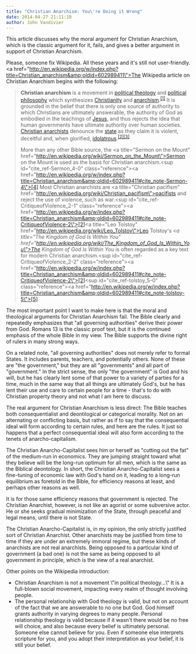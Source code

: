 ```yaml
---
title: "Christian Anarchism: You\'re Doing it Wrong"
date: 2014-04-27 21:11:19
author: John Vandivier
---
```




This article discusses why the moral argument for Christian Anarchism, which is the classic argument for it, fails, and gives a better argument in support of Christian Anarchism.

Please, someone fix Wikipedia. All these years and it's still not user-friendly. <a href=\"http://en.wikipedia.org/w/index.php?title=Christian_anarchism&amp;oldid=602989411\">The Wikipedia article on Christian Anarchism</a> begins with the following:
<blockquote><b>Christian anarchism</b> is a movement in <a title=\"Political theology\" href=\"http://en.wikipedia.org/wiki/Political_theology\">political theology</a> and <a title=\"Political philosophy\" href=\"http://en.wikipedia.org/wiki/Political_philosophy\">political philosophy</a> which synthesizes <a title=\"Christianity\" href=\"http://en.wikipedia.org/wiki/Christianity\">Christianity</a> and <a title=\"Anarchism\" href=\"http://en.wikipedia.org/wiki/Anarchism\">anarchism</a>.<sup id=\"cite_ref-1\" class=\"reference\"><a href=\"http://en.wikipedia.org/w/index.php?title=Christian_anarchism&amp;oldid=602989411#cite_note-1\">[1]</a></sup> It is grounded in the belief that there is only one source of authority to which Christians are ultimately answerable, the authority of God as embodied in the teachings of <a title=\"Jesus\" href=\"http://en.wikipedia.org/wiki/Jesus\">Jesus</a>, and thus rejects the idea that human governments have ultimate authority over human societies. <a title=\"Category:Christian anarchists\" href=\"http://en.wikipedia.org/wiki/Category:Christian_anarchists\">Christian anarchists</a> denounce the <a title=\"State (polity)\" href=\"http://en.wikipedia.org/wiki/State_%28polity%29\">state</a> as they claim it is violent, deceitful and, when glorified, <a class=\"mw-redirect\" title=\"Idolatrous\" href=\"http://en.wikipedia.org/wiki/Idolatrous\">idolatrous</a>.<sup id=\"cite_ref-CritiqueofViolence_2-0\" class=\"reference\"><a href=\"http://en.wikipedia.org/w/index.php?title=Christian_anarchism&amp;oldid=602989411#cite_note-CritiqueofViolence-2\">[2]</a></sup><sup id=\"cite_ref-3\" class=\"reference\"><a href=\"http://en.wikipedia.org/w/index.php?title=Christian_anarchism&amp;oldid=602989411#cite_note-3\">[3]</a></sup>

More than any other Bible source, the <a title=\"Sermon on the Mount\" href=\"http://en.wikipedia.org/wiki/Sermon_on_the_Mount\">Sermon on the Mount</a> is used as the basis for Christian anarchism.<sup id=\"cite_ref-Sermon_4-0\" class=\"reference\"><a href=\"http://en.wikipedia.org/w/index.php?title=Christian_anarchism&amp;oldid=602989411#cite_note-Sermon-4\">[4]</a></sup> Most Christian anarchists are <a title=\"Christian pacifism\" href=\"http://en.wikipedia.org/wiki/Christian_pacifism\">pacifists</a> and reject the use of violence, such as war.<sup id=\"cite_ref-CritiqueofViolence_2-1\" class=\"reference\"><a href=\"http://en.wikipedia.org/w/index.php?title=Christian_anarchism&amp;oldid=602989411#cite_note-CritiqueofViolence-2\">[2]</a></sup><a title=\"Leo Tolstoy\" href=\"http://en.wikipedia.org/wiki/Leo_Tolstoy\">Leo Tolstoy</a>'s <i><a title=\"The Kingdom of God Is Within You\" href=\"http://en.wikipedia.org/wiki/The_Kingdom_of_God_Is_Within_You\">The Kingdom of God Is Within You</a></i> is often regarded as a key text for modern Christian anarchism.<sup id=\"cite_ref-CritiqueofViolence_2-2\" class=\"reference\"><a href=\"http://en.wikipedia.org/w/index.php?title=Christian_anarchism&amp;oldid=602989411#cite_note-CritiqueofViolence-2\">[2]</a></sup><sup id=\"cite_ref-tolstoy_5-0\" class=\"reference\"><a href=\"http://en.wikipedia.org/w/index.php?title=Christian_anarchism&amp;oldid=602989411#cite_note-tolstoy-5\">[5]</a></sup></blockquote>
The most important point I want to make here is that the moral and theological arguments for Christian Anarchism fail. The Bible clearly and repeatedly emphasizes that \"all governing authorities\" derive their power from God. Romans 13 is the classic proof text, but it is the continued emphasis of the whole Bible in my view. The Bible supports the divine right of rulers in many strong ways.

On a related note, \"all governing authorities\" does not merely refer to formal States. It includes parents, teachers, and potentially others. None of these are \"the government,\" but they are all \"governments\" and all part of \"government.\" In the strict sense, the only \"the government\" is God and his will, but he has clearly lent some of that power to a variety of parties for a time, much in the same way that all things are ultimately God's, but he has lent their use and care to certain people for a time - that's to do with Christian property theory and not what I am here to discuss.

The real argument for Christian Anarchism is less direct: The Bible teaches both consequentialist and deontilogical or categorical morality. Not on an alternating or conflicting basis, but rather as if to say that the consequential ideal will form according to certain rules, and here are the rules. It just so happens that a perfect consequential ideal will also form according to the tenets of anarcho-capitalism.

The Christian Anarcho-Capitalist sees him or herself as \"cutting out the fat\" of the medium-run in economics. They are jumping straight toward what they believe will be the long-run optimum for all men, which is the same as the Biblical deontology. In short, the Christian Anarcho-Capitalist sees a fine-tuning of economic law with God's hand on it, leading to a long-run equilibrium as foretold in the Bible, for efficiency reasons at least, and perhaps other reasons as well.

It is for those same efficiency reasons that government is rejected. The Christian Anarchist, however, is not like an agorist or some subversive actor. He or she seeks gradual minimization of the State, through peaceful and legal means, until there is not State.

The Christian Anarcho-Capitalist is, in my opinion, the only strictly justified sort of Christian Anarchist. Other anarchists may be justified from time to time if they are under an extremely immoral regime, but these kinds of anarchists are not real anarchists. Being opposed to a particular kind of government (a bad one) is not the same as being opposed to all government in principle, which is the view of a real anarchist.

Other points on the Wikipedia introduction:
<ul>
	<li>Christian Anarchism is not a movement \"in political theology...\" It is a full-blown social movement, impacting every realm of thought involving people.</li>
	<li>The personal relationship with God theology is valid, but not on account of the fact that we are answerable to no one but God. God himself grants authority in varying degrees to many people. Personal relationship theology is valid because if it wasn't there would be no free will choice, and also because every belief is ultimately personal. Someone else cannot believe for you. Even if someone else interprets scripture for you, and you adopt their interpretation as your belief, it is still your belief.</li>
</ul>